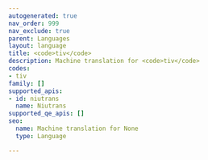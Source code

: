 ```yaml
---
autogenerated: true
nav_order: 999
nav_exclude: true
parent: Languages
layout: language
title: <code>tiv</code>
description: Machine translation for <code>tiv</code>
codes:
- tiv
family: []
supported_apis:
- id: niutrans
  name: Niutrans
supported_qe_apis: []
seo:
  name: Machine translation for None
  type: Language

---
```


